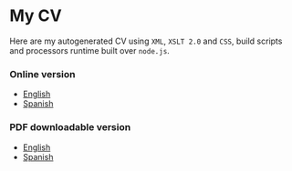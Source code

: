 My CV
=====

Here are my autogenerated CV using `XML`, `XSLT 2.0` and `CSS`, 
build scripts and processors runtime built over `node.js`.


### Online version
- [English](dist/cv.en.html)
- [Spanish](dist/cv.es.html)

### PDF downloadable version
- [English](dist/cv.en.pdf)
- [Spanish](dist/cv.es.pdf)
